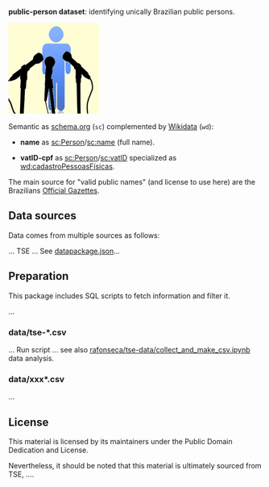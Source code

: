 **public-person dataset**:  identifying unically Brazilian public persons.

![](docs/assets/datasets-public-person-logo-v1-180px.png)

Semantic as [schema.org](http://schema.org/docs/schemas.html) (`sc`) complemented by [Wikidata](https://www.wikidata.org) (`wd`):

* **name** as [sc:Person](https://schema.org/Person)/[sc:name](https://schema.org/name) (full name).

* **vatID-cpf** as [sc:Person](https://schema.org/Person)/[sc:vatID](https://schema.org/vatID) specialized as [wd:cadastroPessoasFísicas](https://www.wikidata.org/wiki/Q5016244).


The main source for "valid public names" (and license to use here) are the Brazilians [Official Gazettes](https://en.wikipedia.org/wiki/Government_gazette).

## Data sources

Data comes from multiple sources as follows:

... TSE ... See [datapackage.json](datapackage.json)...

## Preparation

This package includes SQL scripts to fetch information and filter it.

...

### data/tse-*.csv

... Run script ... see also [rafonseca/tse-data/collect_and_make_csv.ipynb](https://github.com/rafonseca/tse-data/blob/master/collect_and_make_csv.ipynb) data analysis.

### data/xxx*.csv
...

## License

This material is licensed by its maintainers under the Public Domain Dedication
and License.

Nevertheless, it should be noted that this material is ultimately sourced from TSE, ....
